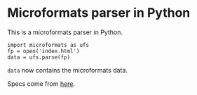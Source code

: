 Microformats parser in Python
======
This is a microformats parser in Python.

    import microformats as ufs
    fp = open('index.html')
    data = ufs.parse(fp)

`data` now contains the microformats data.

Specs come from [here](https://github.com/G5/microformats2).
